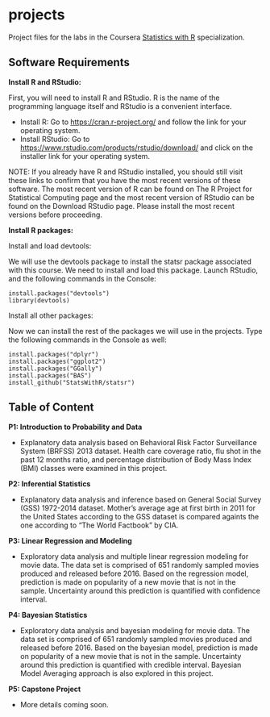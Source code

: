 # projects

Project files for the labs in the Coursera [Statistics with R](https://www.coursera.org/specializations/statistics) specialization.

## Software Requirements

**Install R and RStudio:**

First, you will need to install R and RStudio. R is the name of the programming language itself and RStudio is a convenient interface.

 - Install R: Go to https://cran.r-project.org/ and follow the link for your operating system.
 - Install RStudio: Go to https://www.rstudio.com/products/rstudio/download/ and click on the installer link for your operating system.

NOTE: If you already have R and RStudio installed, you should still visit these links to confirm that you have the most recent versions of these software. The most recent version of R can be found on The R Project for Statistical Computing page and the most recent version of RStudio can be found on the Download RStudio page. Please install the most recent versions before proceeding.

**Install R packages:**

Install and load devtools:

We will use the devtools package to install the statsr package associated with this course. We need to install and load this package. Launch RStudio, and the following commands in the Console:

```
install.packages("devtools")
library(devtools)
```

Install all other packages:

Now we can install the rest of the packages we will use in the projects. Type the following commands in the Console as well:

```
install.packages("dplyr")
install.packages("ggplot2")
install.packages("GGally")
install.packages("BAS")
install_github("StatsWithR/statsr")
```

## Table of Content

**P1: Introduction to Probability and Data**
- Explanatory data analysis based on Behavioral Risk Factor Surveillance System (BRFSS) 2013 dataset. Health care coverage ratio, flu shot in the past 12 months ratio, and percentage distribution of Body Mass Index (BMI) classes were examined in this project.

**P2: Inferential Statistics**
  - Explanatory data analysis and inference based on General Social Survey (GSS) 1972-2014 dataset. Mother’s average age at first birth in 2011 for the United States according to the GSS dataset is compared againts the one according to “The World Factbook” by CIA.

**P3: Linear Regression and Modeling**
  - Exploratory data analysis and multiple linear regression modeling for movie data. The data set is comprised of 651 randomly sampled movies produced and released before 2016. Based on the regression model, prediction is made on popularity of a new movie that is not in the sample. Uncertainty around this prediction is quantified with confidence interval.

**P4: Bayesian Statistics**
  - Exploratory data analysis and bayesian modeling for movie data. The data set is comprised of 651 randomly sampled movies produced and released before 2016. Based on the bayesian model, prediction is made on popularity of a new movie that is not in the sample. Uncertainty around this prediction is quantified with credible interval. Bayesian Model Averaging approach is also explored in this project.

**P5: Capstone Project**
  - More details coming soon.